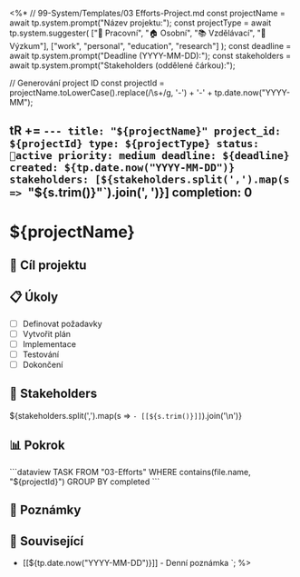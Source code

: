 <%*
// 99-System/Templates/03 Efforts-Project.md
const projectName = await tp.system.prompt("Název projektu:");
const projectType = await tp.system.suggester(
  ["🏢 Pracovní", "🏠 Osobní", "📚 Vzdělávací", "🔬 Výzkum"],
  ["work", "personal", "education", "research"]
);
const deadline = await tp.system.prompt("Deadline (YYYY-MM-DD):");
const stakeholders = await tp.system.prompt("Stakeholders (oddělené čárkou):");

// Generování project ID
const projectId = projectName.toLowerCase().replace(/\s+/g, '-') + '-' + tp.date.now("YYYY-MM");

tR += `---
title: "${projectName}"
project_id: ${projectId}
type: ${projectType}
status: 🔄active
priority: medium
deadline: ${deadline}
created: ${tp.date.now("YYYY-MM-DD")}
stakeholders: [${stakeholders.split(',').map(s => `"${s.trim()}"`).join(', ')}]
completion: 0
---

# ${projectName}

## 🎯 Cíl projektu
<!-- Definujte hlavní cíl a očekávané výstupy -->

## 📋 Úkoly
- [ ] Definovat požadavky
- [ ] Vytvořit plán
- [ ] Implementace
- [ ] Testování
- [ ] Dokončení

## 🤝 Stakeholders
${stakeholders.split(',').map(s => `- [[${s.trim()}]]`).join('\n')}

## 📊 Pokrok
\`\`\`dataview
TASK
FROM "03-Efforts"
WHERE contains(file.name, "${projectId}")
GROUP BY completed
\`\`\`

## 📝 Poznámky
<!-- Průběžné poznámky k projektu -->

## 🔗 Související
- [[${tp.date.now("YYYY-MM-DD")}]] - Denní poznámka
`;
%>

